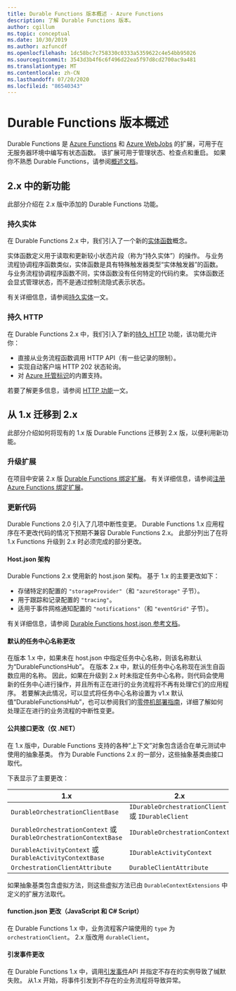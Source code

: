 ```yaml
---
title: Durable Functions 版本概述 - Azure Functions
description: 了解 Durable Functions 版本。
author: cgillum
ms.topic: conceptual
ms.date: 10/30/2019
ms.author: azfuncdf
ms.openlocfilehash: 1dc58bc7c758330c0333a5359622c4e54bb95026
ms.sourcegitcommit: 3543d3b4f6c6f496d22ea5f97d8cd2700ac9a481
ms.translationtype: MT
ms.contentlocale: zh-CN
ms.lasthandoff: 07/20/2020
ms.locfileid: "86540343"
---
```

# <a name="durable-functions-versions-overview"></a>Durable Functions 版本概述

Durable Functions 是 [Azure Functions](../functions-overview.md) 和 [Azure WebJobs](../../app-service/webjobs-create.md) 的扩展，可用于在无服务器环境中编写有状态函数。 该扩展可用于管理状态、检查点和重启。 如果你不熟悉 Durable Functions，请参阅[概述文档](durable-functions-overview.md)。

## <a name="new-features-in-2x"></a>2\.x 中的新功能

此部分介绍在 2.x 版中添加的 Durable Functions 功能。

### <a name="durable-entities"></a>持久实体

在 Durable Functions 2.x 中，我们引入了一个新的[实体函数](durable-functions-entities.md)概念。

实体函数定义用于读取和更新较小状态片段（称为“持久实体”）的操作。  与业务流程协调程序函数类似，实体函数是具有特殊触发器类型“实体触发器”的函数。  与业务流程协调程序函数不同，实体函数没有任何特定的代码约束。 实体函数还会显式管理状态，而不是通过控制流隐式表示状态。

有关详细信息，请参阅[持久实体](durable-functions-entities.md)一文。

### <a name="durable-http"></a>持久 HTTP

在 Durable Functions 2.x 中，我们引入了新的[持久 HTTP](durable-functions-http-features.md#consuming-http-apis) 功能，该功能允许你：

* 直接从业务流程函数调用 HTTP API（有一些记录的限制）。
* 实现自动客户端 HTTP 202 状态轮询。
* 对 [Azure 托管标识](../../active-directory/managed-identities-azure-resources/overview.md)的内置支持。

若要了解更多信息，请参阅 [HTTP 功能](durable-functions-http-features.md#consuming-http-apis)一文。

## <a name="migrate-from-1x-to-2x"></a>从 1.x 迁移到 2.x

此部分介绍如何将现有的 1.x 版 Durable Functions 迁移到 2.x 版，以便利用新功能。

### <a name="upgrade-the-extension"></a>升级扩展

在项目中安装 2.x 版 [Durable Functions 绑定扩展](https://www.nuget.org/packages/Microsoft.Azure.WebJobs.Extensions.DurableTask)。 有关详细信息，请参阅[注册 Azure Functions 绑定扩展](../functions-bindings-register.md)。

### <a name="update-your-code"></a>更新代码

Durable Functions 2.0 引入了几项中断性变更。 Durable Functions 1.x 应用程序在不更改代码的情况下预期不兼容 Durable Functions 2.x。 此部分列出了在将 1.x Functions 升级到 2.x 时必须完成的部分更改。

#### <a name="hostjson-schema"></a>Host.json 架构

Durable Functions 2.x 使用新的 host.json 架构。 基于 1.x 的主要更改如下：

* 存储特定的配置的 `"storageProvider"`（和 `"azureStorage"` 子节）。
* 用于跟踪和记录配置的 `"tracing"`。
* 适用于事件网格通知配置的 `"notifications"`（和 `"eventGrid"` 子节）。

有关详细信息，请参阅 [Durable Functions host.json 参考文档](durable-functions-bindings.md#durable-functions-2-0-host-json)。

#### <a name="default-taskhub-name-changes"></a>默认的任务中心名称更改

在版本 1.x 中，如果未在 host.json 中指定任务中心名称，则该名称默认为“DurableFunctionsHub”。 在版本 2.x 中，默认的任务中心名称现在派生自函数应用的名称。 因此，如果在升级到 2.x 时未指定任务中心名称，则代码会使用新的任务中心进行操作，并且所有正在进行的业务流程将不再有处理它们的应用程序。 若要解决此情况，可以显式将任务中心名称设置为 v1.x 默认值“DurableFunctionsHub”，也可以参阅我们的[零停机部署指南](durable-functions-zero-downtime-deployment.md)，详细了解如何处理正在进行的业务流程的中断性变更。

#### <a name="public-interface-changes-net-only"></a>公共接口更改（仅 .NET）

在 1.x 版中，Durable Functions 支持的各种“上下文”对象包含适合在单元测试中使用的抽象基类。  作为 Durable Functions 2.x 的一部分，这些抽象基类由接口取代。

下表显示了主要更改：

| 1.x | 2.x |
|----------|----------|
| `DurableOrchestrationClientBase` | `IDurableOrchestrationClient` 或 `IDurableClient` |
| `DurableOrchestrationContext` 或 `DurableOrchestrationContextBase` | `IDurableOrchestrationContext` |
| `DurableActivityContext` 或 `DurableActivityContextBase` | `IDurableActivityContext` |
| `OrchestrationClientAttribute` | `DurableClientAttribute` |

如果抽象基类包含虚拟方法，则这些虚拟方法已由 `DurableContextExtensions` 中定义的扩展方法取代。

#### <a name="functionjson-changes-javascript-and-c-script"></a>function.json 更改（JavaScript 和 C# Script）

在 Durable Functions 1.x 中，业务流程客户端使用的 `type` 为 `orchestrationClient`。 2\.x 版改用 `durableClient`。

#### <a name="raise-event-changes"></a>引发事件更改

在 Durable Functions 1.x 中，调用[引发事件](durable-functions-external-events.md#send-events)API 并指定不存在的实例导致了缄默失败。 从1.x 开始，将事件引发到不存在的业务流程将导致异常。
